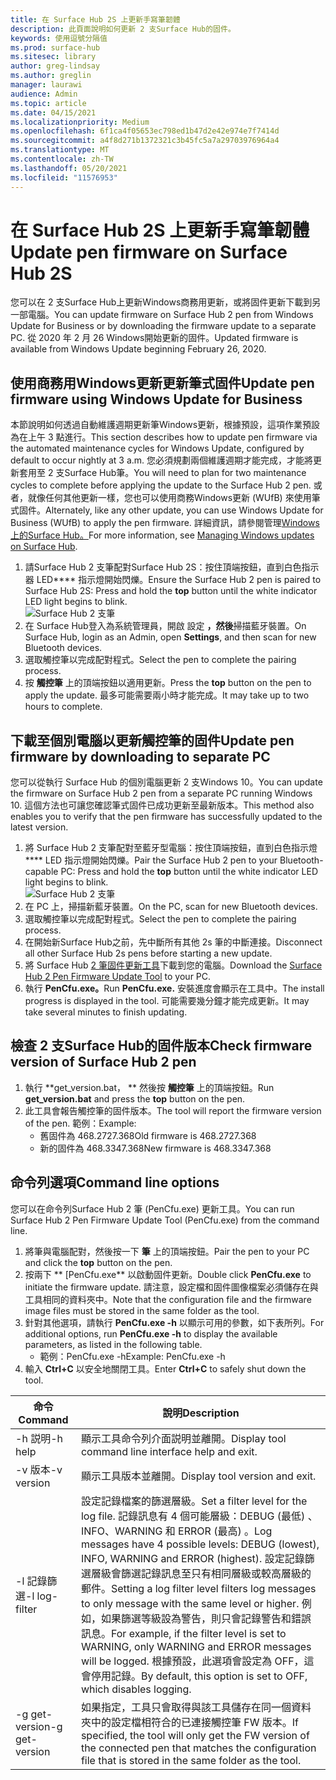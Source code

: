 ```yaml
---
title: 在 Surface Hub 2S 上更新手寫筆韌體
description: 此頁面說明如何更新 2 支Surface Hub的固件。
keywords: 使用逗號分隔值
ms.prod: surface-hub
ms.sitesec: library
author: greg-lindsay
ms.author: greglin
manager: laurawi
audience: Admin
ms.topic: article
ms.date: 04/15/2021
ms.localizationpriority: Medium
ms.openlocfilehash: 6f1ca4f05653ec798ed1b47d2e42e974e7f7414d
ms.sourcegitcommit: a4f8d271b1372321c3b45fc5a7a29703976964a4
ms.translationtype: MT
ms.contentlocale: zh-TW
ms.lasthandoff: 05/20/2021
ms.locfileid: "11576953"
---
```

# <a name="update-pen-firmware-on-surface-hub-2s"></a><span data-ttu-id="fd3cb-104">在 Surface Hub 2S 上更新手寫筆韌體</span><span class="sxs-lookup"><span data-stu-id="fd3cb-104">Update pen firmware on Surface Hub 2S</span></span>

<span data-ttu-id="fd3cb-105">您可以在 2 支Surface Hub上更新Windows商務用更新，或將固件更新下載到另一部電腦。</span><span class="sxs-lookup"><span data-stu-id="fd3cb-105">You can update firmware on Surface Hub 2 pen from Windows Update for Business or by downloading the firmware update to a separate PC.</span></span> <span data-ttu-id="fd3cb-106">從 2020 年 2 月 26 Windows開始更新的固件。</span><span class="sxs-lookup"><span data-stu-id="fd3cb-106">Updated firmware is available from Windows Update beginning February 26, 2020.</span></span> 

## <a name="update-pen-firmware-using-windows-update-for-business"></a><span data-ttu-id="fd3cb-107">使用商務用Windows更新更新筆式固件</span><span class="sxs-lookup"><span data-stu-id="fd3cb-107">Update pen firmware using Windows Update for Business</span></span>

<span data-ttu-id="fd3cb-108">本節說明如何透過自動維護週期更新筆Windows更新，根據預設，這項作業預設為在上午 3 點進行。</span><span class="sxs-lookup"><span data-stu-id="fd3cb-108">This section describes how to update pen firmware via the automated maintenance cycles for Windows Update, configured by default to occur nightly at 3 a.m.</span></span> <span data-ttu-id="fd3cb-109">您必須規劃兩個維護週期才能完成，才能將更新套用至 2 支Surface Hub筆。</span><span class="sxs-lookup"><span data-stu-id="fd3cb-109">You will need to plan for two maintenance cycles to complete before applying the update to the Surface Hub 2 pen.</span></span> <span data-ttu-id="fd3cb-110">或者，就像任何其他更新一樣，您也可以使用商務Windows更新 (WUfB) 來使用筆式固件。</span><span class="sxs-lookup"><span data-stu-id="fd3cb-110">Alternately, like any other update, you can use Windows Update for Business (WUfB) to apply the pen firmware.</span></span> <span data-ttu-id="fd3cb-111">詳細資訊，請參閱管理[Windows 上的Surface Hub。](manage-windows-updates-for-surface-hub.md)</span><span class="sxs-lookup"><span data-stu-id="fd3cb-111">For more information, see [Managing Windows updates on Surface Hub](manage-windows-updates-for-surface-hub.md).</span></span>

1. <span data-ttu-id="fd3cb-112">請Surface Hub 2 支筆配對Surface Hub 2S：按住頂端按鈕，直到白色指示器 LED\*\*\*\* 指示燈開始閃爍。</span><span class="sxs-lookup"><span data-stu-id="fd3cb-112">Ensure the Surface Hub 2 pen is paired to Surface Hub 2S: Press and hold the **top** button until the white indicator LED light begins to blink.</span></span> <br>
![Surface Hub 2 支筆](images/sh2-pen-1.png) <br>
2. <span data-ttu-id="fd3cb-114">在 Surface Hub登入為系統管理員，開啟 設定 **，然後**掃描藍牙裝置。</span><span class="sxs-lookup"><span data-stu-id="fd3cb-114">On Surface Hub, login as an Admin, open **Settings**, and then scan for new Bluetooth devices.</span></span>
3. <span data-ttu-id="fd3cb-115">選取觸控筆以完成配對程式。</span><span class="sxs-lookup"><span data-stu-id="fd3cb-115">Select the pen to complete the pairing process.</span></span>
4. <span data-ttu-id="fd3cb-116">按 **觸控筆** 上的頂端按鈕以適用更新。</span><span class="sxs-lookup"><span data-stu-id="fd3cb-116">Press the **top** button on the pen to apply the update.</span></span> <span data-ttu-id="fd3cb-117">最多可能需要兩小時才能完成。</span><span class="sxs-lookup"><span data-stu-id="fd3cb-117">It may take up to two hours to complete.</span></span>

## <a name="update-pen-firmware-by-downloading-to-separate-pc"></a><span data-ttu-id="fd3cb-118">下載至個別電腦以更新觸控筆的固件</span><span class="sxs-lookup"><span data-stu-id="fd3cb-118">Update pen firmware by downloading to separate PC</span></span>

<span data-ttu-id="fd3cb-119">您可以從執行 Surface Hub 的個別電腦更新 2 支Windows 10。</span><span class="sxs-lookup"><span data-stu-id="fd3cb-119">You can update the firmware on Surface Hub 2 pen from a separate PC running Windows 10.</span></span> <span data-ttu-id="fd3cb-120">這個方法也可讓您確認筆式固件已成功更新至最新版本。</span><span class="sxs-lookup"><span data-stu-id="fd3cb-120">This method also enables you to verify that the pen firmware has successfully updated to the latest version.</span></span>

1. <span data-ttu-id="fd3cb-121">將 Surface Hub 2 支筆配對至藍牙型電腦：按住頂端按鈕，直到白色指示燈\*\*\*\* LED 指示燈開始閃爍。</span><span class="sxs-lookup"><span data-stu-id="fd3cb-121">Pair the Surface Hub 2 pen to your Bluetooth-capable PC: Press and hold the **top** button until the white indicator LED light begins to blink.</span></span> <br>
![Surface Hub 2 支筆](images/sh2-pen-1.png) <br>
2. <span data-ttu-id="fd3cb-123">在 PC 上，掃描新藍牙裝置。</span><span class="sxs-lookup"><span data-stu-id="fd3cb-123">On the PC, scan for new Bluetooth devices.</span></span>
3. <span data-ttu-id="fd3cb-124">選取觸控筆以完成配對程式。</span><span class="sxs-lookup"><span data-stu-id="fd3cb-124">Select the pen to complete the pairing process.</span></span>
4. <span data-ttu-id="fd3cb-125">在開始新Surface Hub之前，先中斷所有其他 2s 筆的中斷連接。</span><span class="sxs-lookup"><span data-stu-id="fd3cb-125">Disconnect all other Surface Hub 2s pens before starting a new update.</span></span>
3. <span data-ttu-id="fd3cb-126">將 Surface Hub [2 筆固件更新工具](https://download.microsoft.com/download/8/3/F/83FD5089-D14E-42E3-AF7C-6FC36F80D347/Pen_Firmware_Tool.zip)下載到您的電腦。</span><span class="sxs-lookup"><span data-stu-id="fd3cb-126">Download the [Surface Hub 2 Pen Firmware Update Tool](https://download.microsoft.com/download/8/3/F/83FD5089-D14E-42E3-AF7C-6FC36F80D347/Pen_Firmware_Tool.zip) to your PC.</span></span>
4. <span data-ttu-id="fd3cb-127">執行 **PenCfu.exe。**</span><span class="sxs-lookup"><span data-stu-id="fd3cb-127">Run **PenCfu.exe.**</span></span> <span data-ttu-id="fd3cb-128">安裝進度會顯示在工具中。</span><span class="sxs-lookup"><span data-stu-id="fd3cb-128">The install progress is displayed in the tool.</span></span> <span data-ttu-id="fd3cb-129">可能需要幾分鐘才能完成更新。</span><span class="sxs-lookup"><span data-stu-id="fd3cb-129">It may take several minutes to finish updating.</span></span> 


## <a name="check-firmware-version-of-surface-hub-2-pen"></a><span data-ttu-id="fd3cb-130">檢查 2 支Surface Hub的固件版本</span><span class="sxs-lookup"><span data-stu-id="fd3cb-130">Check firmware version of Surface Hub 2 pen</span></span>

1. <span data-ttu-id="fd3cb-131">執行 \*\*get_version.bat， \*\* 然後按 **觸控筆** 上的頂端按鈕。</span><span class="sxs-lookup"><span data-stu-id="fd3cb-131">Run **get_version.bat** and press the **top** button on the pen.</span></span>
2. <span data-ttu-id="fd3cb-132">此工具會報告觸控筆的固件版本。</span><span class="sxs-lookup"><span data-stu-id="fd3cb-132">The tool will report the firmware version of the pen.</span></span> <span data-ttu-id="fd3cb-133">範例：</span><span class="sxs-lookup"><span data-stu-id="fd3cb-133">Example:</span></span>
    - <span data-ttu-id="fd3cb-134">舊固件為 468.2727.368</span><span class="sxs-lookup"><span data-stu-id="fd3cb-134">Old firmware is 468.2727.368</span></span>
    - <span data-ttu-id="fd3cb-135">新的固件為 468.3347.368</span><span class="sxs-lookup"><span data-stu-id="fd3cb-135">New firmware is 468.3347.368</span></span>

## <a name="command-line-options"></a><span data-ttu-id="fd3cb-136">命令列選項</span><span class="sxs-lookup"><span data-stu-id="fd3cb-136">Command line options</span></span>

<span data-ttu-id="fd3cb-137">您可以在命令列Surface Hub 2 筆 (PenCfu.exe) 更新工具。</span><span class="sxs-lookup"><span data-stu-id="fd3cb-137">You can run Surface Hub 2 Pen Firmware Update Tool (PenCfu.exe) from the command line.</span></span>

1. <span data-ttu-id="fd3cb-138">將筆與電腦配對，然後按一下 **筆** 上的頂端按鈕。</span><span class="sxs-lookup"><span data-stu-id="fd3cb-138">Pair the pen to your PC and click the **top** button on the pen.</span></span>
2. <span data-ttu-id="fd3cb-139">按兩下 \*\* [PenCfu.exe\*\* 以啟動固件更新。</span><span class="sxs-lookup"><span data-stu-id="fd3cb-139">Double click **PenCfu.exe** to initiate the firmware update.</span></span> <span data-ttu-id="fd3cb-140">請注意，設定檔和固件圖像檔案必須儲存在與工具相同的資料夾中。</span><span class="sxs-lookup"><span data-stu-id="fd3cb-140">Note that the configuration file and the firmware image files must be stored in the same folder as the tool.</span></span>
3. <span data-ttu-id="fd3cb-141">針對其他選項，請執行 **PenCfu.exe -h** 以顯示可用的參數，如下表所列。</span><span class="sxs-lookup"><span data-stu-id="fd3cb-141">For additional options, run **PenCfu.exe -h** to display the available parameters, as listed in the following table.</span></span>  
    - <span data-ttu-id="fd3cb-142">範例：PenCfu.exe -h</span><span class="sxs-lookup"><span data-stu-id="fd3cb-142">Example: PenCfu.exe -h</span></span>
4. <span data-ttu-id="fd3cb-143">輸入 **Ctrl+C** 以安全地關閉工具。</span><span class="sxs-lookup"><span data-stu-id="fd3cb-143">Enter **Ctrl+C** to safely shut down the tool.</span></span>

 

| **<span data-ttu-id="fd3cb-144">命令</span><span class="sxs-lookup"><span data-stu-id="fd3cb-144">Command</span></span>**    | **<span data-ttu-id="fd3cb-145">說明</span><span class="sxs-lookup"><span data-stu-id="fd3cb-145">Description</span></span>**                                                                                                                                                                                                                                                                                                                                                                                |
| -------------- | ---------------------------------------------------------------------------------------------------------------------------------------------------------------------------------------------------------------------------------------------------------------------------------------------------------------------------------------------------------------------------------------------- |
| <span data-ttu-id="fd3cb-146">-h 説明</span><span class="sxs-lookup"><span data-stu-id="fd3cb-146">-h help</span></span>        | <span data-ttu-id="fd3cb-147">顯示工具命令列介面説明並離開。</span><span class="sxs-lookup"><span data-stu-id="fd3cb-147">Display tool command line interface help and exit.</span></span>                                                                                                                                                                                                                                                                                                                                             |
| <span data-ttu-id="fd3cb-148">-v 版本</span><span class="sxs-lookup"><span data-stu-id="fd3cb-148">-v version</span></span>     | <span data-ttu-id="fd3cb-149">顯示工具版本並離開。</span><span class="sxs-lookup"><span data-stu-id="fd3cb-149">Display tool version and exit.</span></span>                                                                                                                                                                                                                                                                                                                                                                 |
| <span data-ttu-id="fd3cb-150">-l 記錄篩選</span><span class="sxs-lookup"><span data-stu-id="fd3cb-150">-l log-filter</span></span>  | <span data-ttu-id="fd3cb-151">設定記錄檔案的篩選層級。</span><span class="sxs-lookup"><span data-stu-id="fd3cb-151">Set a filter level for the log file.</span></span> <span data-ttu-id="fd3cb-152">記錄訊息有 4 個可能層級：DEBUG (最低) 、INFO、WARNING 和 ERROR (最高) 。</span><span class="sxs-lookup"><span data-stu-id="fd3cb-152">Log messages have 4 possible levels: DEBUG (lowest), INFO, WARNING and ERROR (highest).</span></span> <span data-ttu-id="fd3cb-153">設定記錄篩選層級會篩選記錄訊息至只有相同層級或較高層級的郵件。</span><span class="sxs-lookup"><span data-stu-id="fd3cb-153">Setting a log filter level filters log messages to only message with the same level or higher.</span></span> <span data-ttu-id="fd3cb-154">例如，如果篩選等級設為警告，則只會記錄警告和錯誤訊息。</span><span class="sxs-lookup"><span data-stu-id="fd3cb-154">For example, if the filter level is set to WARNING, only WARNING and ERROR messages will be logged.</span></span> <span data-ttu-id="fd3cb-155">根據預設，此選項會設定為 OFF，這會停用記錄。</span><span class="sxs-lookup"><span data-stu-id="fd3cb-155">By default, this option is set to OFF, which disables logging.</span></span> |
| <span data-ttu-id="fd3cb-156">-g get-version</span><span class="sxs-lookup"><span data-stu-id="fd3cb-156">-g get-version</span></span> | <span data-ttu-id="fd3cb-157">如果指定，工具只會取得與該工具儲存在同一個資料夾中的設定檔相符合的已連接觸控筆 FW 版本。</span><span class="sxs-lookup"><span data-stu-id="fd3cb-157">If specified, the tool will only get the FW version of the connected pen that matches the configuration file that is stored in the same folder as the tool.</span></span>                                                                                                                                                                                                                                    
